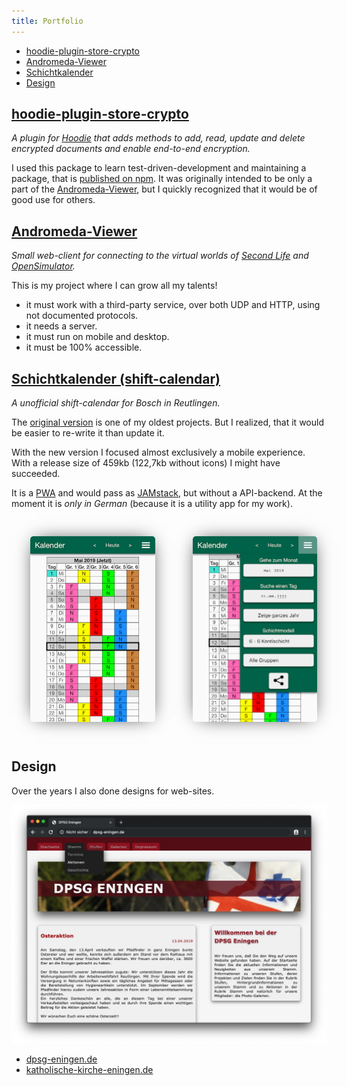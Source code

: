 ```yaml
---
title: Portfolio
---
```


<style>
.display-as-row {
  display: flex;
  flex-direction: row;
}

.with-shadow {
  box-shadow: 0px 0px 30px -10px black;
  margin: 30px;
  border-radius: 5px;
}
</style>

- [hoodie-plugin-store-crypto](#hoodie-plugin-store-crypto)
- [Andromeda-Viewer](#andromeda-viewer)
- [Schichtkalender](#schichtkalender-shift-calendar)
- [Design](#design)

## [hoodie-plugin-store-crypto](https://github.com/Terreii/hoodie-plugin-store-crypto)

*A plugin for [Hoodie](http://hood.ie/) that adds methods to add, read, update and delete encrypted documents and enable end-to-end encryption.*

I used this package to learn test-driven-development and maintaining a package, that is [published on npm](https://www.npmjs.com/package/hoodie-plugin-store-crypto). It was originally intended to be only a part of the [Andromeda-Viewer](#andromeda-viewer), but I quickly recognized that it would be of good use for others.

## [Andromeda-Viewer](https://github.com/Terreii/andromeda-viewer/)

*Small web-client for connecting to the virtual worlds of [Second Life](https://secondlife.com/) and [OpenSimulator](http://opensimulator.org/).*

This is my project where I can grow all my talents!
- it must work with a third-party service, over both UDP and HTTP, using not documented protocols.
- it needs a server.
- it must run on mobile and desktop.
- it must be 100% accessible.

## [Schichtkalender (shift-calendar)](https://schichtkalender-rt.now.sh/)

*A unofficial shift-calendar for Bosch in Reutlingen.*

The [original version](https://github.com/Terreii/shift-calendar-rt/tree/gh-pages) is one of my oldest projects. But I realized, that it would be easier to re-write it than update it.

With the new version I focused almost exclusively a mobile experience. With a release size of 459kb (122,7kb without icons) I might have succeeded.

It is a [PWA](https://en.wikipedia.org/wiki/Progressive_web_applications) and would pass as [JAMstack](https://jamstack.org/), but without a API-backend. At the moment it is *only in German* (because it is a utility app for my work).

<div class="display-as-row">
  <img class="with-shadow" src="/assets/schichtkalender-rt.now.sh.png" alt="schichtkalender-rt.now.sh" width="200" height="297" />

  <img class="with-shadow" src="/assets/schichtkalender-rt.now.sh-menu.png" alt="schichtkalender-rt.now.sh with open menu" width="200" height="297" />
</div>

## Design

Over the years I also done designs for web-sites.

[![dpsg-eningen.de](/assets/dpsg-eningen.jpg)](http://dpsg-eningen.de/)

- [dpsg-eningen.de](http://dpsg-eningen.de/)
- [katholische-kirche-eningen.de](http://www.katholische-kirche-eningen.de/)
